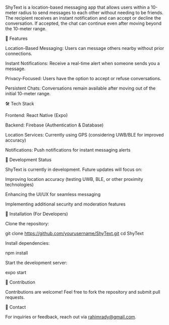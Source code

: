 ShyText is a location-based messaging app that allows users within a 10-meter radius to send messages to each other without needing to be friends. The recipient receives an instant notification and can accept or decline the conversation. If accepted, the chat can continue even after moving beyond the 10-meter range.

🚀 Features

Location-Based Messaging: Users can message others nearby without prior connections.

Instant Notifications: Receive a real-time alert when someone sends you a message.

Privacy-Focused: Users have the option to accept or refuse conversations.

Persistent Chats: Conversations remain available after moving out of the initial 10-meter range.

🛠️ Tech Stack

Frontend: React Native (Expo)

Backend: Firebase (Authentication & Database)

Location Services: Currently using GPS (considering UWB/BLE for improved accuracy)

Notifications: Push notifications for instant messaging alerts

📌 Development Status

ShyText is currently in development. Future updates will focus on:

Improving location accuracy (testing UWB, BLE, or other proximity technologies)

Enhancing the UI/UX for seamless messaging

Implementing additional security and moderation features

🔧 Installation (For Developers)

Clone the repository:

git clone https://github.com/yourusername/ShyText.git
cd ShyText

Install dependencies:

npm install

Start the development server:

expo start

📢 Contribution

Contributions are welcome! Feel free to fork the repository and submit pull requests.

📩 Contact

For inquiries or feedback, reach out via rahimrady@gmail.com.

